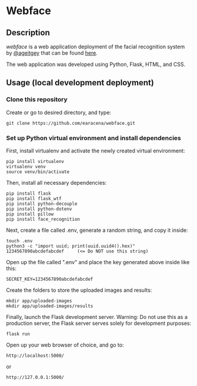 # Webface

## Description
*webface* is a web application deployment of the facial recognition system by [@ageitgey](https://github.com/ageitgey) that can be found [here](https://github.com/ageitgey/face_recognition).

The web application was developed using Python, Flask, HTML, and CSS.

## Usage (local development deployment)
### Clone this repository
Create or go to desired directory, and type:
```
git clone https://github.com/earacena/webface.git
```

### Set up Python virtual environment and install dependencies
First, install virtualenv and activate the newly created virtual environment:
```
pip install virtualenv
virtualenv venv
source venv/bin/activate
```

Then, install all necessary dependencies:
```
pip install flask
pip install flask_wtf
pip install python-decouple
pip install python-dotenv
pip install pillow
pip install face_recognition
```

Next, create a file called .env, generate a random string, and copy it inside:
```
touch .env
python3 -c "import uuid; print(uuid.uuid4().hex)"
1234567890abcdefabcdef     (<= Do NOT use this string)
```

Open up the file called ".env" and place the key generated above inside like this:
```
SECRET_KEY=1234567890abcdefabcdef
```

Create the folders to store the uploaded images and results:
```
mkdir app/uploaded-images
mkdir app/uploaded-images/results
```

Finally, launch the Flask development server. 
Warning: Do not use this as a production server, the Flask server serves solely for development purposes:
```
flask run
```

Open up your web browser of choice, and go to:
```
http://localhost:5000/
```
or
```
http://127.0.0.1:5000/
```
